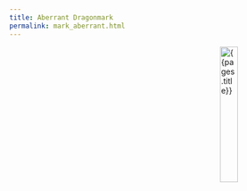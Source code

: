 ```yaml
---
title: Aberrant Dragonmark
permalink: mark_aberrant.html
---
```

<img src="images/dragonmarks/{{page.title}}.jpg" alt='{{pages.title}}' style="float:right; width:25%;">